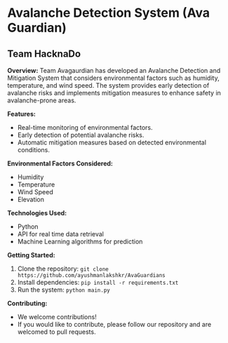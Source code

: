 # Avalanche Detection System (Ava Guardian)

## Team HacknaDo

**Overview:**
Team Avagaurdian has developed an Avalanche Detection and Mitigation System that considers environmental factors such as humidity, temperature, and wind speed. The system provides early detection of avalanche risks and implements mitigation measures to enhance safety in avalanche-prone areas.


**Features:**
- Real-time monitoring of environmental factors.
- Early detection of potential avalanche risks.
- Automatic mitigation measures based on detected environmental conditions.

**Environmental Factors Considered:**
- Humidity
- Temperature
- Wind Speed
- Elevation

**Technologies Used:**
- Python
- API for real time data retrieval
- Machine Learning algorithms for prediction

**Getting Started:**
1. Clone the repository: `git clone https://github.com/ayushmanlakshkr/AvaGuardians`
2. Install dependencies: `pip install -r requirements.txt`
3. Run the system: `python main.py`



**Contributing:**
- We welcome contributions!
- If you would like to contribute, please follow our repository and are welcomed to pull requests.

